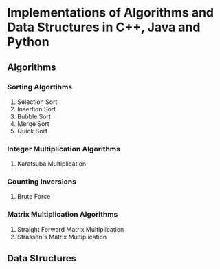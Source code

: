 # Implementations of Algorithms and Data Structures in C++, Java and Python

## Algorithms

### Sorting Algortihms
1. Selection Sort
2. Insertion Sort
3. Bubble Sort
4. Merge Sort
5. Quick Sort

### Integer Multiplication Algorithms
1. Karatsuba Multiplication

### Counting Inversions
1. Brute Force

### Matrix Multiplication Algorithms
1. Straight Forward Matrix Multiplication
1. Strassen's Matrix Multiplication

## Data Structures
